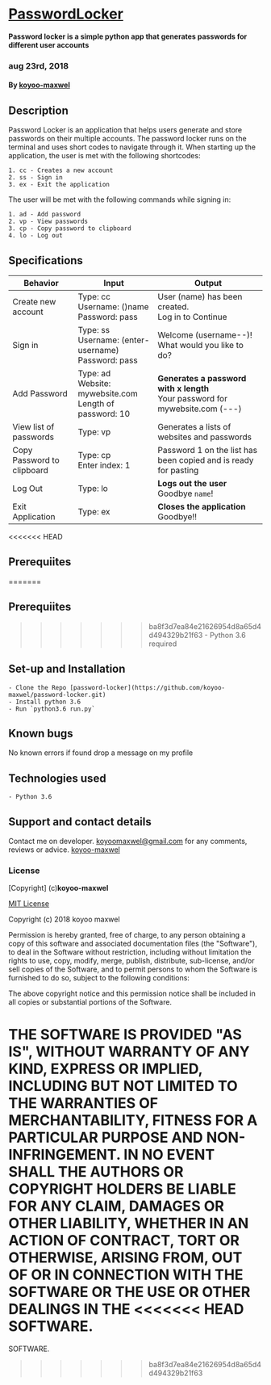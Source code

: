 # [PasswordLocker](**)
**Password locker is a simple python app that generates passwords for different user accounts**
### aug 23rd, 2018
#### By **[koyoo-maxwel]()**

## Description
Password Locker is an application that helps users generate and store passwords on their multiple accounts.
The password locker runs on the terminal and uses short codes to navigate through it.
When starting up the application, the user is met with the following shortcodes:

    1. cc - Creates a new account
    2. ss - Sign in
    3. ex - Exit the application

The user will be met with the following commands while signing in:

    1. ad - Add password
    2. vp - View passwords
    3. cp - Copy password to clipboard
    4. lo - Log out

## Specifications
| Behavior            | Input                         | Output                        |
| ------------------- | ----------------------------- | ----------------------------- |
| Create new account | Type: cc <br>Username: ()name <br>Password: pass | User (name) has been created.<br>Log in to Continue |
| Sign in | Type: ss <br>Username: (enter-username)<br>Password: pass | Welcome (username--)! What would you like to do? |
| Add Password | Type: ad <br>Website: mywebsite.com <br>Length of password: 10 | **Generates a password with x length**<br>Your password for mywebsite.com (---) |
| View list of passwords | Type: vp | Generates a lists of websites and passwords |
| Copy Password to clipboard | Type: cp <br>Enter index: 1 | Password 1 on the list has been copied and is ready for pasting |
| Log Out | Type: lo | **Logs out the user** <br>Goodbye `name`! |
| Exit Application | Type: ex | **Closes the application** <br>Goodbye!! |

<<<<<<< HEAD
##  Prerequiites
=======
## Prerequiites
>>>>>>> ba8f3d7ea84e21626954d8a65d4d494329b21f63
    - Python 3.6 required

## Set-up and Installation
    - Clone the Repo [password-locker](https://github.com/koyoo-maxwel/password-locker.git)
    - Install python 3.6
    - Run `python3.6 run.py`

## Known bugs
No known errors if found drop a message on my profile

## Technologies used
    - Python 3.6

## Support and contact details
Contact me on developer. koyoomaxwel@gmail.com for any comments, reviews or advice.
[koyoo-maxwel](http://juantechno.com/maxwell-koyoo/)

### License
[Copyright] (c)**koyoo-maxwel**

[MIT License](LICENSE)

Copyright (c) 2018 koyoo maxwel

Permission is hereby granted, free of charge, to any person obtaining a copy
of this software and associated documentation files (the "Software"), to deal
in the Software without restriction, including without limitation the rights
to use, copy, modify, merge, publish, distribute, sub-license, and/or sell
copies of the Software, and to permit persons to whom the Software is
furnished to do so, subject to the following conditions:

The above copyright notice and this permission notice shall be included in all
copies or substantial portions of the Software.

THE SOFTWARE IS PROVIDED "AS IS", WITHOUT WARRANTY OF ANY KIND, EXPRESS OR
IMPLIED, INCLUDING BUT NOT LIMITED TO THE WARRANTIES OF MERCHANTABILITY,
FITNESS FOR A PARTICULAR PURPOSE AND NON-INFRINGEMENT. IN NO EVENT SHALL THE
AUTHORS OR COPYRIGHT HOLDERS BE LIABLE FOR ANY CLAIM, DAMAGES OR OTHER
LIABILITY, WHETHER IN AN ACTION OF CONTRACT, TORT OR OTHERWISE, ARISING FROM,
OUT OF OR IN CONNECTION WITH THE SOFTWARE OR THE USE OR OTHER DEALINGS IN THE
<<<<<<< HEAD
SOFTWARE.
=======
SOFTWARE.
>>>>>>> ba8f3d7ea84e21626954d8a65d4d494329b21f63
